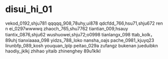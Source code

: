 # disui_hi_01
vekod_0192,shju781
qqqqq_908,78uhy,ui878
qdcfdd_766,hsu71,shju672
ren n ei_0297wwwwq
zhaoch_765,shu7762
tiantian_009,hsauy
tiantix_0876,shju62
wushuowei,shju72;o0998
tianlangx_098
ttab_kolk，89uhj
tianxiaaaa_098
yidzs_788_loko
nansha_oajs
pache_0981_kjuyq23
lirunbfp_089_kosh
youquan_lplp
peitao_029a
zufangz
bukenan
jueduibkn
haodiy_jklkj
zhihao
yitaib
zhinenghey
89u1klkl

